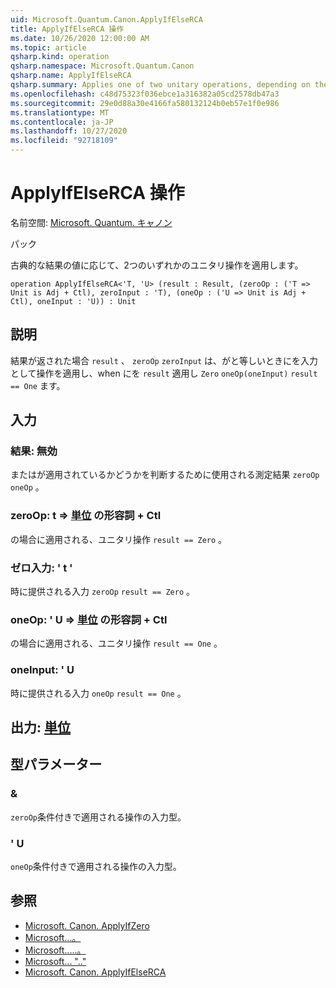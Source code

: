 ```yaml
---
uid: Microsoft.Quantum.Canon.ApplyIfElseRCA
title: ApplyIfElseRCA 操作
ms.date: 10/26/2020 12:00:00 AM
ms.topic: article
qsharp.kind: operation
qsharp.namespace: Microsoft.Quantum.Canon
qsharp.name: ApplyIfElseRCA
qsharp.summary: Applies one of two unitary operations, depending on the value of a classical result.
ms.openlocfilehash: c48d75323f036ebce1a316382a05cd2578db47a3
ms.sourcegitcommit: 29e0d88a30e4166fa580132124b0eb57e1f0e986
ms.translationtype: MT
ms.contentlocale: ja-JP
ms.lasthandoff: 10/27/2020
ms.locfileid: "92718109"
---
```

# <a name="applyifelserca-operation"></a>ApplyIfElseRCA 操作

名前空間: [Microsoft. Quantum. キャノン](xref:Microsoft.Quantum.Canon)

パック [](https://nuget.org/packages/)


古典的な結果の値に応じて、2つのいずれかのユニタリ操作を適用します。

```qsharp
operation ApplyIfElseRCA<'T, 'U> (result : Result, (zeroOp : ('T => Unit is Adj + Ctl), zeroInput : 'T), (oneOp : ('U => Unit is Adj + Ctl), oneInput : 'U)) : Unit
```


## <a name="description"></a>説明

結果が返された場合 `result` 、 `zeroOp` `zeroInput` は、がと等しいときにを入力として操作を適用し、when にを `result` 適用し `Zero` `oneOp(oneInput)` `result == One` ます。

## <a name="input"></a>入力

### <a name="result--__invalidresult__"></a>結果: __無効 <Result>__

またはが適用されているかどうかを判断するために使用される測定結果 `zeroOp` `oneOp` 。


### <a name="zeroop--t--unit-adj--ctl"></a>zeroOp: t => [単位](xref:microsoft.quantum.lang-ref.unit) の形容詞 + Ctl

の場合に適用される、ユニタリ操作 `result == Zero` 。


### <a name="zeroinput--t"></a>ゼロ入力: ' t '

時に提供される入力 `zeroOp` `result == Zero` 。


### <a name="oneop--u--unit-adj--ctl"></a>oneOp: ' U => [単位](xref:microsoft.quantum.lang-ref.unit) の形容詞 + Ctl

の場合に適用される、ユニタリ操作 `result == One` 。


### <a name="oneinput--u"></a>oneInput: ' U

時に提供される入力 `oneOp` `result == One` 。



## <a name="output--unit"></a>出力: [単位](xref:microsoft.quantum.lang-ref.unit)



## <a name="type-parameters"></a>型パラメーター

### <a name="t"></a>&

`zeroOp`条件付きで適用される操作の入力型。
### <a name="u"></a>' U

`oneOp`条件付きで適用される操作の入力型。

## <a name="see-also"></a>参照

- [Microsoft. Canon. ApplyIfZero](xref:Microsoft.Quantum.Canon.ApplyIfZero)
- [Microsoft...。](xref:Microsoft.Quantum.Canon.ApplyIfOne)
- [Microsoft.....。](xref:Microsoft.Quantum.Canon.ApplyIfElseRC)
- [Microsoft... ".."](xref:Microsoft.Quantum.Canon.ApplyIfElseRA)
- [Microsoft. Canon. ApplyIfElseRCA](xref:Microsoft.Quantum.Canon.ApplyIfElseRCA)